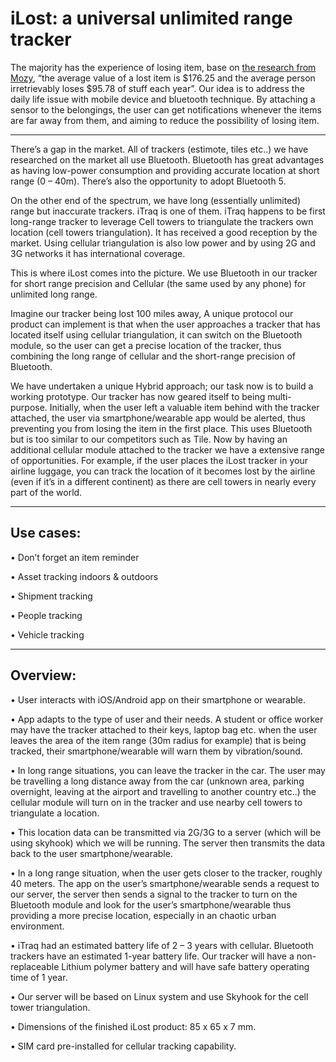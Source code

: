 # iLost: a universal unlimited range tracker

The majority has the experience of losing item, base on [the research from Mozy](https://mozy.co.uk/about/news/reports/lost-and-found), “the average value of a lost item is $176.25 and the average person irretrievably loses $95.78 of stuff each year”. Our idea is to address the daily life issue with mobile device and bluetooth technique. By attaching a sensor to the belongings, the user can get notifications whenever the items are far away from them, and aiming to reduce the possibility of losing item.

***

There’s a gap in the market. All of trackers (estimote, tiles etc..) we have researched on the market all use Bluetooth. Bluetooth has great advantages as having low-power consumption and providing accurate location at short range (0 – 40m). There’s also the opportunity to adopt Bluetooth 5.

On the other end of the spectrum, we have long (essentially unlimited) range but inaccurate trackers. iTraq is one of them. iTraq happens to be first long-range tracker to leverage Cell towers to triangulate the trackers own location (cell towers triangulation). It has received a good reception by the market. Using cellular triangulation is also low power and by using 2G and 3G networks it has international coverage. 

This is where iLost comes into the picture. We use Bluetooth in our tracker for short range precision and Cellular (the same used by any phone) for unlimited long range.

Imagine our tracker being lost 100 miles away, A unique protocol our product can implement is that when the user approaches a tracker that has located itself using cellular triangulation, it can switch on the Bluetooth module, so the user can get a precise location of the tracker, thus combining the long range of cellular and the short-range precision of Bluetooth.

We have undertaken a unique Hybrid approach; our task now is to build a working prototype. Our tracker has now geared itself to being multi-purpose. Initially, when the user left a valuable item behind with the tracker attached, the user via smartphone/wearable app would be alerted, thus preventing you from losing the item in the first place. This uses Bluetooth but is too similar to our competitors such as Tile. Now by having an additional cellular module attached to the tracker we have a extensive range of opportunities. For example, if the user places the iLost tracker in your airline luggage, you can track the location of it becomes lost by the airline (even if it’s in a different continent) as there are cell towers in nearly every part of the world.

---------------
## Use cases:

•	Don’t forget an item reminder

•	Asset tracking indoors & outdoors

•	Shipment tracking

•	People tracking

•	Vehicle tracking


---------------
## Overview:

•	User interacts with iOS/Android app on their smartphone or wearable.

•	App adapts to the type of user and their needs. A student or office worker may have the tracker attached to their keys, laptop bag etc. when the user leaves the area of the item range (30m radius for example) that is being tracked, their smartphone/wearable will warn them by vibration/sound.

•	In long range situations, you can leave the tracker in the car. The user may be travelling a long distance away from the car (unknown area, parking overnight, leaving at the airport and travelling to another country etc..) the cellular module will turn on in the tracker and use nearby cell towers to triangulate a location.

•	This location data can be transmitted via 2G/3G to a server (which will be using skyhook) which we will be running. The server then transmits the data back to the user smartphone/wearable.

•	In a long range situation, when the user gets closer to the tracker, roughly 40 meters. The app on the user’s smartphone/wearable sends a request to our server, the server then sends a signal to the tracker to turn on the Bluetooth module and look for the user’s smartphone/wearable thus providing a more precise location, especially in an chaotic urban environment. 

•	iTraq had an estimated battery life of 2 – 3 years with cellular. Bluetooth trackers have an estimated 1-year battery life. Our tracker will have a non-replaceable Lithium polymer battery and will have safe battery operating time of 1 year.

•	Our server will be based on Linux system and use Skyhook for the cell tower triangulation. 

•	Dimensions of the finished iLost product: 85 x 65 x 7 mm.

•	SIM card pre-installed for cellular tracking capability. 

